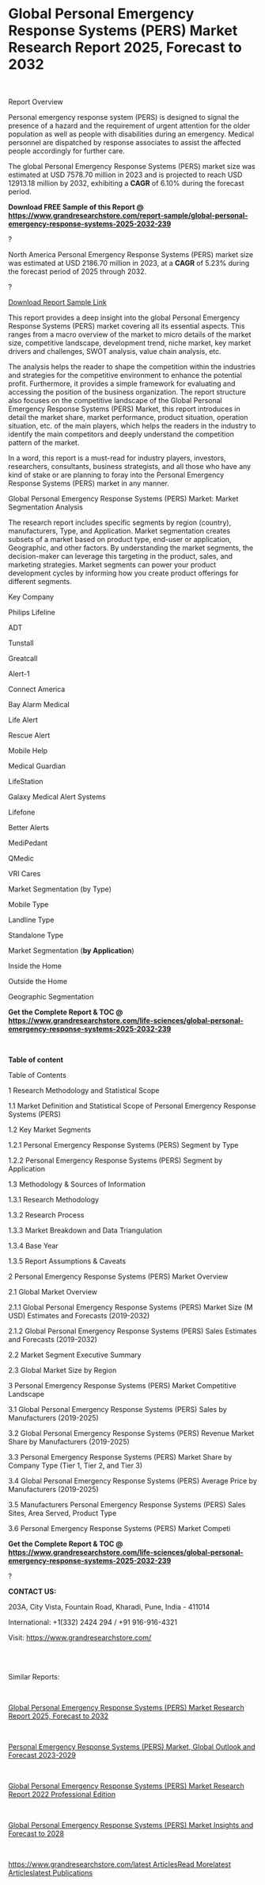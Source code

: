 <h1>Global Personal Emergency Response Systems (PERS) Market Research Report 2025, Forecast to 2032</h1><br/><p>Report Overview</p>
 
 
 
 <p>Personal emergency response system (PERS) is designed to signal the presence of a hazard and the requirement of urgent attention for the older population as well as people with disabilities during an emergency. Medical personnel are dispatched by response associates to assist the affected people accordingly for further care.</p>
 
 
 
 <p>The global Personal Emergency Response Systems (PERS) market size was estimated at USD 7578.70 million in 2023 and is projected to reach USD 12913.18 million by 2032, exhibiting a <strong>CAGR</strong> of 6.10% during the forecast period.</p>
 
 
 
 <div><b>Download FREE Sample of this Report @ <a href="https://www.grandresearchstore.com/report-sample/global-personal-emergency-response-systems-2025-2032-239">https://www.grandresearchstore.com/report-sample/global-personal-emergency-response-systems-2025-2032-239</a></b></div>
 
 
 
 <p>? </p>
 
 
 
 <p>North America Personal Emergency Response Systems (PERS) market size was estimated at USD 2186.70 million in 2023, at a <strong>CAGR</strong> of 5.23% during the forecast period of 2025 through 2032.</p>
 
 
 
 <p>? </p>
 
 
 
 <p><a href="https://www.grandresearchstore.com/mr-admin/report-sample/global-personal-emergency-response-systems-2025-2032-239">Download Report Sample Link</a></p>
 
 
 
 <p>This report provides a deep insight into the global Personal Emergency Response Systems (PERS) market covering all its essential aspects. This ranges from a macro overview of the market to micro details of the market size, competitive landscape, development trend, niche market, key market drivers and challenges, SWOT analysis, value chain analysis, etc.</p>
 
 
 
 <p>The analysis helps the reader to shape the competition within the industries and strategies for the competitive environment to enhance the potential profit. Furthermore, it provides a simple framework for evaluating and accessing the position of the business organization. The report structure also focuses on the competitive landscape of the Global Personal Emergency Response Systems (PERS) Market, this report introduces in detail the market share, market performance, product situation, operation situation, etc. of the main players, which helps the readers in the industry to identify the main competitors and deeply understand the competition pattern of the market.</p>
 
 
 
 <p>In a word, this report is a must-read for industry players, investors, researchers, consultants, business strategists, and all those who have any kind of stake or are planning to foray into the Personal Emergency Response Systems (PERS) market in any manner.</p>
 
 
 
 <p>Global Personal Emergency Response Systems (PERS) Market: Market Segmentation Analysis</p>
 
 
 
 <p>The research report includes specific segments by region (country), manufacturers, Type, and Application. Market segmentation creates subsets of a market based on product type, end-user or application, Geographic, and other factors. By understanding the market segments, the decision-maker can leverage this targeting in the product, sales, and marketing strategies. Market segments can power your product development cycles by informing how you create product offerings for different segments.</p>
 
 
 
 <p>Key Company</p>
 
 
 
 <p>Philips Lifeline</p>
 
 
 
 <p>ADT</p>
 
 
 
 <p>Tunstall</p>
 
 
 
 <p>Greatcall</p>
 
 
 
 <p>Alert-1</p>
 
 
 
 <p>Connect America</p>
 
 
 
 <p>Bay Alarm Medical</p>
 
 
 
 <p>Life Alert</p>
 
 
 
 <p>Rescue Alert</p>
 
 
 
 <p>Mobile Help</p>
 
 
 
 <p>Medical Guardian</p>
 
 
 
 <p>LifeStation</p>
 
 
 
 <p>Galaxy Medical Alert Systems</p>
 
 
 
 <p>Lifefone</p>
 
 
 
 <p>Better Alerts</p>
 
 
 
 <p>MediPedant</p>
 
 
 
 <p>QMedic</p>
 
 
 
 <p>VRI Cares</p>
 
 
 
 <p>Market Segmentation (by Type)</p>
 
 
 
 <p>Mobile Type</p>
 
 
 
 <p>Landline Type</p>
 
 
 
 <p>Standalone Type</p>
 
 
 
 <p>Market Segmentation (<strong>by Application</strong>)</p>
 
 
 
 <p>Inside the Home</p>
 
 
 
 <p>Outside the Home</p>
 
 
 
 <p>Geographic Segmentation</p>
 
 
 
 <div><b>Get the Complete Report & TOC @ <a href="https://www.grandresearchstore.com/life-sciences/global-personal-emergency-response-systems-2025-2032-239">https://www.grandresearchstore.com/life-sciences/global-personal-emergency-response-systems-2025-2032-239</a></b></div>
 
 
 
 <p><br />
 
 <b>Table of content</b></p>
 
 
 
 <p>Table of Contents<br />
 
 1 Research Methodology and Statistical Scope<br />
 
 1.1 Market Definition and Statistical Scope of Personal Emergency Response Systems (PERS)<br />
 
 1.2 Key Market Segments<br />
 
 1.2.1 Personal Emergency Response Systems (PERS) Segment by Type<br />
 
 1.2.2 Personal Emergency Response Systems (PERS) Segment by Application<br />
 
 1.3 Methodology & Sources of Information<br />
 
 1.3.1 Research Methodology<br />
 
 1.3.2 Research Process<br />
 
 1.3.3 Market Breakdown and Data Triangulation<br />
 
 1.3.4 Base Year<br />
 
 1.3.5 Report Assumptions & Caveats<br />
 
 2 Personal Emergency Response Systems (PERS) Market Overview<br />
 
 2.1 Global Market Overview<br />
 
 2.1.1 Global Personal Emergency Response Systems (PERS) Market Size (M USD) Estimates and Forecasts (2019-2032)<br />
 
 2.1.2 Global Personal Emergency Response Systems (PERS) Sales Estimates and Forecasts (2019-2032)<br />
 
 2.2 Market Segment Executive Summary<br />
 
 2.3 Global Market Size by Region<br />
 
 3 Personal Emergency Response Systems (PERS) Market Competitive Landscape<br />
 
 3.1 Global Personal Emergency Response Systems (PERS) Sales by Manufacturers (2019-2025)<br />
 
 3.2 Global Personal Emergency Response Systems (PERS) Revenue Market Share by Manufacturers (2019-2025)<br />
 
 3.3 Personal Emergency Response Systems (PERS) Market Share by Company Type (Tier 1, Tier 2, and Tier 3)<br />
 
 3.4 Global Personal Emergency Response Systems (PERS) Average Price by Manufacturers (2019-2025)<br />
 
 3.5 Manufacturers Personal Emergency Response Systems (PERS) Sales Sites, Area Served, Product Type<br />
 
 3.6 Personal Emergency Response Systems (PERS) Market Competi</p>
 
 
 
 <div><b>Get the Complete Report & TOC @ <a href="https://www.grandresearchstore.com/life-sciences/global-personal-emergency-response-systems-2025-2032-239">https://www.grandresearchstore.com/life-sciences/global-personal-emergency-response-systems-2025-2032-239</a></b></div>
 
 
 
 <p>? </p>
 
 
 
 <p><b>CONTACT US:</b><br />
 
 203A, City Vista, Fountain Road, Kharadi, Pune, India - 411014<br />
 
 International: +1(332) 2424 294 / +91 916-916-4321<br />
 
 Visit: <a href="https://www.grandresearchstore.com/">https://www.grandresearchstore.com/</a><br />
 
 <br />
 
 <br />
 
 Similar Reports:<br />
 
 <br />
 
 <a href="https://www.grandresearchstore.com/life-sciences/global-personal-emergency-response-systems-2025-2032-842">Global Personal Emergency Response Systems (PERS) Market Research Report 2025, Forecast to 2032</a><br />
 
 <br />
 
 <a href="https://www.grandresearchstore.com/life-sciences/global-personal-emergency-response-systems-forecast-2023-2029-818">Personal Emergency Response Systems (PERS) Market, Global Outlook and Forecast 2023-2029</a><br />
 
 <br />
 
 <a href="https://www.grandresearchstore.com/life-sciences/global-personal-emergency-response-systems-2022-905">Global Personal Emergency Response Systems (PERS) Market Research Report 2022 Professional Edition</a><br />
 
 <br />
 
 <a href="https://www.grandresearchstore.com/life-sciences/global-personal-emergency-response-systems-2028-274">Global Personal Emergency Response Systems (PERS) Market Insights and Forecast to 2028</a><br />
 
 <br />
 
 <a href="https://gyeongbokgung.com">https://www.grandresearchstore.com/</a><a href="https://hallyeomaritime.com">latest Articles</a><a href="https://jingwansa.com">Read More</a><a href="https://nguoiviet.jp/">latest Articles</a><a href="https://www.intelmarketresearch.com/">latest Publications</a></p>